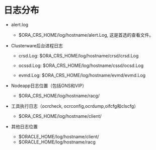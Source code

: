 # 日志分布

- alert.log
  -  $ORA_CRS_HOME/log/hostname/alert.Log, 这是首选的查看文件。
- Clusterware后台进程日志

  - crsd.Log: $ORA_CRS_HOME/log/hostname/crsd/crsd.Log

  - ocssd.Log: $ORA_CRS_HOME/log/hostname/cssd/ocsd.Log
  - evmd.Log: $ORA_CRS_HOME/log/hostname/evmd/evmd.Log
- Nodeapp日志位置（包括ONS和VIP）
  - $ORA_CRS_HOME/log/hostname/racg/
- 工具执行日志（ocrcheck, ocrconfig,ocrdump,oifcfg和clscfg）
  - $ORA_CRS_HOME/log/hostname/client/
- 其他日志位置
  - $ORACLE_HOME/log/hostname/client/
  - $ORACLE_HOME/log/hostname/racg



